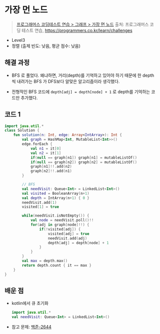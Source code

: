 # 가장 먼 노드

> [프로그래머스 코딩테스트 연습 > 그래프 > 가장 먼 노드](https://programmers.co.kr/learn/courses/30/lessons/49189)
> 출처: 프로그래머스 코딩 테스트 연습, https://programmers.co.kr/learn/challenges

- Level3
- 정렬 (출제 빈도: 낮음, 평균 점수: 낮음)

## 해결 과정

- BFS 로 풀었다. 왜냐하면, 거리(depth)를 기억하고 있어야 하기 때문에 한 depth씩 내려가는 BFS 가 DFS보다 알맞은 알고리즘이라 생각했다.

- 전형적인 BFS 코드에 `depth[adj] = depth[node] + 1` 로 depth를 기억하는 코드만 추가했다.

## 코드 1

```kotlin
import java.util.*
class Solution {
    fun solution(n: Int, edge: Array<IntArray>): Int {
        val graph = HashMap<Int, MutableList<Int>>()
        edge.forEach {
            val n1 = it[0]
            val n2 = it[1]
            if(null == graph[n1]) graph[n1] = mutableListOf()
            if(null == graph[n2]) graph[n2] = mutableListOf()
            graph[n1]!!.add(n2)
            graph[n2]!!.add(n1)
        }

        // BFS
        val needVisit: Queue<Int> = LinkedList<Int>()
        val visited = BooleanArray(n+1)
        val depth = IntArray(n+1) { 0 }
        needVisit.add(1)
        visited[1] = true

        while(needVisit.isNotEmpty()) {
            val node = needVisit.poll()!!
            for(adj in graph[node]!!) {
                if(!visited[adj]) {
                    visited[adj] = true
                    needVisit.add(adj)
                    depth[adj] = depth[node] + 1
                }
            }
        }
        val max = depth.max()
        return depth.count { it == max }
    }
}
```

## 배운 점

- kotlin에서 큐 초기화
  ```kotlin
  import java.util.*
  val needVisit: Queue<Int> = LinkedList<Int>()
  ```
- 참고 문제: [백준-2644](https://www.acmicpc.net/problem/2644)
